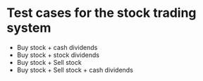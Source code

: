 # Test cases for the stock trading system
- Buy stock + cash dividends
- Buy stock + stock dividends
- Buy stock + Sell stock
- Buy stock + Sell stock + cash dividends
